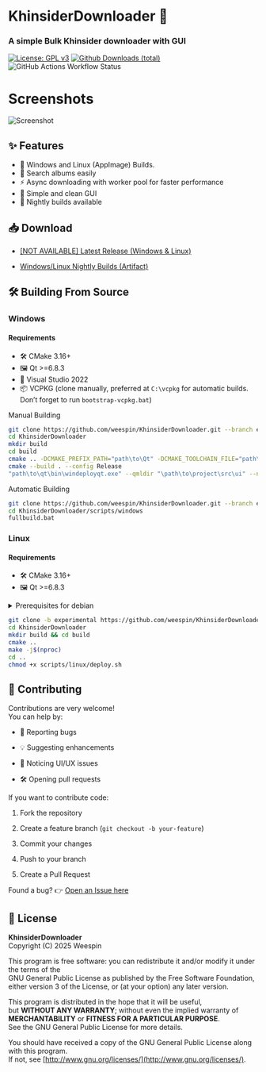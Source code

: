 # KhinsiderDownloader 🎵 
### A simple Bulk Khinsider downloader with GUI
[![License: GPL v3](https://img.shields.io/badge/License-GPLv3-blue.svg)](https://www.gnu.org/licenses/gpl-3.0)
[![Github Downloads (total)](https://img.shields.io/github/downloads/weespin/KhinsiderDownloader/total.svg)](https://tooomm.github.io/github-release-stats/?username=weespin&repository=KhinsiderDownloader)
![GitHub Actions Workflow Status](https://img.shields.io/github/actions/workflow/status/weespin/KhinsiderDownloader/build.yml)
# Screenshots
![Screenshot](https://weesp.in/i/309ce634ce4115ee.png)

## ✨ Features

 - 🎯 Windows and Linux (AppImage) Builds.
 - 🔎 Search albums easily
 - ⚡ Async downloading with worker pool for faster performance
 - 🎨 Simple and clean GUI
 - 🌙 Nightly builds available

## 📥 Download

-   [[NOT AVAILABLE] Latest Release (Windows & Linux)](https://github.com/weespin/KhinsiderDownloader/releases/latest) 
    
-   [Windows/Linux Nightly Builds (Artifact)](https://nightly.link/weespin/KhinsiderDownloader/workflows/build/experimental?preview)
  
## 🛠️ Building From Source

### Windows
#### Requirements

-  🛠️ CMake 3.16+
-  🖼️ Qt >=6.8.3  
-  🧰 Visual Studio 2022
-  📦 VCPKG (clone manually, preferred at `C:\vcpkg` for automatic builds. Don’t forget to run `bootstrap-vcpkg.bat`)

Manual Building

```bash
git clone https://github.com/weespin/KhinsiderDownloader.git --branch experimental
cd KhinsiderDownloader
mkdir build
cd build
cmake .. -DCMAKE_PREFIX_PATH="path\to\Qt" -DCMAKE_TOOLCHAIN_FILE="path\to\vcpkg"
cmake --build . --config Release
"path\to\qt\bin\windeployqt.exe" --qmldir "\path\to\project\src\ui" --no-translations --release --force-openssl "\path\to\project\build\Release\appKhinsiderQT.exe"
```

Automatic Building

```bash
git clone https://github.com/weespin/KhinsiderDownloader.git --branch experimental
cd KhinsiderDownloader/scripts/windows
fullbuild.bat
```

### Linux
#### Requirements

-  🛠️ CMake 3.16+
-  🖼️ Qt >=6.8.3
  
<details>
 <summary>Prerequisites for debian</summary>
 
```text
 sudo apt install qt6-base-dev cmake build-essential qtdeclarative5-dev qt6-declarative-dev libqt6xml6 libcurl4-openssl-dev qml6-module-qt5compat-graphicaleffects
```
</details>

```bash
git clone -b experimental https://github.com/weespin/KhinsiderDownloader.git
cd KhinsiderDownloader
mkdir build && cd build
cmake ..
make -j$(nproc)
cd ..
chmod +x scripts/linux/deploy.sh
```

## 🤝 Contributing

Contributions are very welcome!  
You can help by:

-   🐛 Reporting bugs
    
-   💡 Suggesting enhancements
    
-   🎨 Noticing UI/UX issues
    
-   🛠️ Opening pull requests
    

If you want to contribute code:

1.  Fork the repository
    
2.  Create a feature branch (`git checkout -b your-feature`)
    
3.  Commit your changes
    
4.  Push to your branch
    
5.  Create a Pull Request

Found a bug?
 👉 [Open an Issue here](https://github.com/weespin/KhinsiderDownloader/issues)

## 📜 License

**KhinsiderDownloader**  
Copyright (C) 2025 Weespin

This program is free software: you can redistribute it and/or modify it under the terms of the  
GNU General Public License as published by the Free Software Foundation, either version 3 of the License, or (at your option) any later version.

This program is distributed in the hope that it will be useful,  
but **WITHOUT ANY WARRANTY**; without even the implied warranty of **MERCHANTABILITY** or **FITNESS FOR A PARTICULAR PURPOSE**.  
See the GNU General Public License for more details.


You should have received a copy of the GNU General Public License along with this program.  
If not, see [http://www.gnu.org/licenses/](http://www.gnu.org/licenses/).
